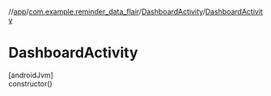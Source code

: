 //[app](../../../index.md)/[com.example.reminder_data_flair](../index.md)/[DashboardActivity](index.md)/[DashboardActivity](-dashboard-activity.md)

# DashboardActivity

[androidJvm]\
constructor()

